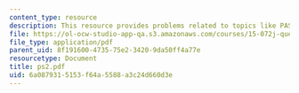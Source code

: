```yaml
---
content_type: resource
description: This resource provides problems related to topics like PASTA, and FIFO.
file: https://ol-ocw-studio-app-qa.s3.amazonaws.com/courses/15-072j-queues-theory-and-applications-spring-2006/6a0879315153f64a5588a3c24d660d3e_ps2.pdf
file_type: application/pdf
parent_uid: 8f191600-4735-75e2-3420-9da50ff4a77e
resourcetype: Document
title: ps2.pdf
uid: 6a087931-5153-f64a-5588-a3c24d660d3e
---
```

